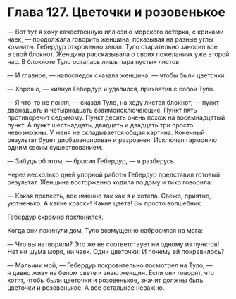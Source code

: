 # Глава 127. Цветочки и розовенькое

— Вот тут я хочу качественную иллюзию морского ветерка, с криками чаек, — продолжала говорить женщина, показывая на разные углы комнаты. Гебердур откровенно зевал. Туло старательно заносил все в свой блокнот. Женщина рассказывала о своих пожеланиях уже второй час. В блокноте Туло осталась лишь пара пустых листов.

— И главное, — напоследок сказала женщина, — чтобы были цветочки.

— Хорошо, — кивнул Гебердур и удалился, прихватив с собой Туло.

— Я что-то не понял, — сказал Туло, на ходу листая блокнот, — пункт двенадцать и четырнадцать взаимоисключающие. Пункт пять противоречит седьмому. Пункт десять очень похож на восемнадцатый пункт. А пункт шестнадцать, двадцать и двадцать три просто невозможны. У меня не складывается общая картина. Конечный результат будет дисбалансирован и разрознен. Исключая гармонию одним своим существованием.

— Забудь об этом, — бросил Гебердур, — я разберусь.

Через несколько дней упорной работы Гебердур представил готовый результат. Женщина восторженно ходила по дому и тихо говорила: 

— Какая прелесть, все именно так как я и хотела. Свежо, приятно, уютненько. А какие краски! Какие цвета! Вы просто волшебник.

Гебердур скромно поклонился.

Когда они покинули дом, Туло возмущенно набросился на мага:

— Что вы натворили? Это же не соответствует ни одному из пунктов! Нет ни шума моря, ни чаек. Одни цветочки! И почему ей понравилось?

— Мальчик мой, — Гебердур покровительно посмотрел на Туло, — я давно живу на белом свете и знаю женщин. Если они говорят, что хотят, чтобы были цветочки и розовенькое, значит должны быть цветочки и розовенькое. А все остальное неважно.


